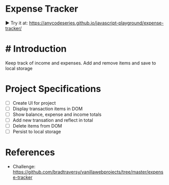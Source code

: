 # Expense Tracker
▶️ Try it at: https://anycodeseries.github.io/javascript-playground/expense-tracker/

# # Introduction
Keep track of income and expenses. Add and remove items and save to local storage

# Project Specifications
- [ ] Create UI for project
- [ ] Display transaction items in DOM
- [ ] Show balance, expense and income totals
- [ ] Add new transation and reflect in total
- [ ] Delete items from DOM
- [ ] Persist to local storage

# References
- Challenge: https://github.com/bradtraversy/vanillawebprojects/tree/master/expense-tracker
